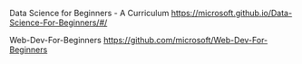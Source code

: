 
Data Science for Beginners - A Curriculum
https://microsoft.github.io/Data-Science-For-Beginners/#/

Web-Dev-For-Beginners
https://github.com/microsoft/Web-Dev-For-Beginners
